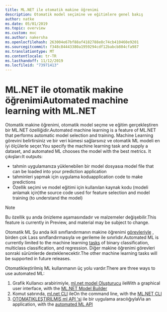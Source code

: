 ```yaml
---
title: ML.NET ile otomatik makine öğrenimi
description: Otomatik model seçimine ve eğitimlere genel bakış
author: natke
ms.date: 05/01/2019
ms.topic: overview
ms.custom: mvc
ms.author: nakersha
ms.openlocfilehash: 263004e67bf88af4182788e8c74cb410460e9201
ms.sourcegitcommit: f348c84443380a1959294cdf12babcb804cfa987
ms.translationtype: MT
ms.contentlocale: tr-TR
ms.lasthandoff: 11/12/2019
ms.locfileid: "73971413"
---
```

# <a name="automated-machine-learning-with-mlnet"></a><span data-ttu-id="f395e-103">ML.NET ile otomatik makine öğrenimi</span><span class="sxs-lookup"><span data-stu-id="f395e-103">Automated machine learning with ML.NET</span></span>

<span data-ttu-id="f395e-104">Otomatik makine öğrenimi, otomatik model seçme ve eğitim gerçekleştiren bir ML.NET özelliğidir.</span><span class="sxs-lookup"><span data-stu-id="f395e-104">Automated machine learning is a feature of ML.NET that performs automatic model selection and training.</span></span> <span data-ttu-id="f395e-105">Machine Learning görevini belirtirsiniz ve bir veri kümesi sağlarsınız ve otomatik ML modeli en iyi ölçülerle seçer.</span><span class="sxs-lookup"><span data-stu-id="f395e-105">You specify the machine learning task and supply a dataset, and automated ML chooses the model with the best metrics.</span></span> <span data-ttu-id="f395e-106">It çıkışları:</span><span class="sxs-lookup"><span data-stu-id="f395e-106">It outputs:</span></span>

- <span data-ttu-id="f395e-107">tahmin uygulamanıza yüklenebilen bir model dosyası</span><span class="sxs-lookup"><span data-stu-id="f395e-107">a model file that can be loaded into your prediction application</span></span>
- <span data-ttu-id="f395e-108">tahminleri yapmak için uygulama kodu</span><span class="sxs-lookup"><span data-stu-id="f395e-108">application code to make predictions</span></span>
- <span data-ttu-id="f395e-109">Özellik seçimi ve model eğitimi için kullanılan kaynak kodu (modeli anlamak için)</span><span class="sxs-lookup"><span data-stu-id="f395e-109">the source code used for feature selection and model training (to understand the model)</span></span>

> [!NOTE]
> <span data-ttu-id="f395e-110">Bu özellik şu anda önizleme aşamasındadır ve malzemeler değişebilir.</span><span class="sxs-lookup"><span data-stu-id="f395e-110">This feature is currently in Preview, and material may be subject to change.</span></span>

<span data-ttu-id="f395e-111">Otomatik ML Şu anda ikili sınıflandırmanın makine öğrenimi [görevleriyle](resources/tasks.md) , birden çok Lass sınıflandırmasıyla ve gerileme ile sınırlıdır.</span><span class="sxs-lookup"><span data-stu-id="f395e-111">Automated ML is currently limited to the machine learning [tasks](resources/tasks.md) of binary classification, multiclass classification, and regression.</span></span> <span data-ttu-id="f395e-112">Diğer makine öğrenimi görevleri sonraki sürümlerde desteklenecektir.</span><span class="sxs-lookup"><span data-stu-id="f395e-112">The other machine learning tasks will be supported in future releases.</span></span>

<span data-ttu-id="f395e-113">Otomatikleştirilmiş ML kullanmanın üç yolu vardır:</span><span class="sxs-lookup"><span data-stu-id="f395e-113">There are three ways to use automated ML:</span></span>

1. <span data-ttu-id="f395e-114">Grafik Kullanıcı arabirimiyle, [ml.net model Oluşturucu](automate-training-with-model-builder.md) ile</span><span class="sxs-lookup"><span data-stu-id="f395e-114">With a graphical user interface, with the [ML.NET Model Builder](automate-training-with-model-builder.md)</span></span>
1. <span data-ttu-id="f395e-115">Komut satırında, [ml.net CLI](automate-training-with-cli.md) ile</span><span class="sxs-lookup"><span data-stu-id="f395e-115">On the command line, with the [ML.NET CLI](automate-training-with-cli.md)</span></span>
1. <span data-ttu-id="f395e-116">[OTOMATIKLEŞTIRILMIŞ ml API 'si](how-to-guides/how-to-use-the-automl-api.md) ile bir uygulama aracılığıyla</span><span class="sxs-lookup"><span data-stu-id="f395e-116">Via an application, with the [automated ML API](how-to-guides/how-to-use-the-automl-api.md)</span></span>
